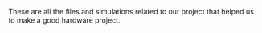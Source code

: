 These are all the files and simulations related to our project that helped us to make a good hardware project.
